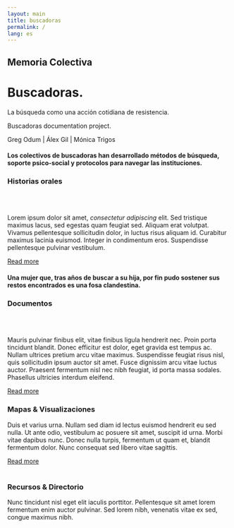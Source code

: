 ```yaml
---
layout: main
title: buscadoras
permalink: /
lang: es
---
```


<div id="bus-main">
  <h2 class="page-subtitle">Memoria Colectiva</h2>
  <div class="content-top">
    <h1>Buscadoras.</h1>
    <p>La búsqueda como una acción cotidiana de resistencia.</p>
    <p>Buscadoras documentation project.</p>
    <span class="credits">Greg Odum | Álex Gil | Mónica Trigos</span>
  </div>
</div>


<div class="content-container">
<div id="q_1" class="quote" class="archivo animatable fadeInUp">
  <h4>Los colectivos de buscadoras han desarrollado métodos de búsqueda, soporte psico-social y protocolos para navegar las instituciones.</h4>
</div>


<div class="archivo animatable fadeInUp" id="stories">
<h3>Historias orales</h3>
<div class="row">
  <div class="column">  <div class="main_img"></div>  </div>
  <div class="double-column">
  <br/><br/><p>Lorem ipsum dolor sit amet, <em>consectetur adipiscing</em> elit. Sed tristique maximus lacus, sed egestas quam feugiat sed. Aliquam erat volutpat. Vivamus pellentesque sollicitudin dolor, in luctus risus aliquam id. Curabitur maximus lacinia euismod. Integer in condimentum eros. Suspendisse pellentesque pulvinar vestibulum.</p>
  <a href="">Read more</a>
  </div>
</div>  
</div>


<div class="quote" class="archivo animatable fadeInUp">
  <h4>Una mujer que, tras años de buscar a su hija, por fin pudo sostener sus restos encontrados es una fosa clandestina.</h4>
</div>

<div class="archivo animatable fadeInUp" id="documents">
  <h3>Documentos</h3>
  <div class="row">
  <div class="column">  <div class="main_img"></div>  </div>
  <div class="double-column">
  <br/><br/><p>Mauris pulvinar finibus elit, vitae finibus ligula hendrerit nec. Proin porta tincidunt blandit. Donec efficitur est dolor, eget gravida est tempus ac. Nullam ultrices pretium arcu vitae maximus. Suspendisse feugiat risus nisl, quis sollicitudin ipsum auctor sit amet. Fusce dignissim arcu vitae luctus auctor. Praesent fermentum nisl nec nibh feugiat, id porta massa sodales. Phasellus ultricies interdum eleifend.</p>
  <a href="">Read more</a></div>
  </div>
</div>

<div class="archivo animatable fadeInUp" id="maps">
  <h3>Mapas & Visualizaciones</h3>
  <p>Duis et varius urna. Nullam sed diam id lectus euismod hendrerit eu sed nulla. Ut ante odio, vestibulum ac posuere sit amet, suscipit id urna. Morbi vitae dapibus nunc. Donec nulla turpis, fermentum ut quam et, blandit fermentum dolor. Nunc consequat sed libero vitae sagittis.</p>
  <a href="">Read more</a><br/><br/>
  <div class="main_full_img"></div>
</div>

<div class="archivo animatable fadeInUp" id="resources">
  <h3>Recursos & Directorio</h3>
  <p>Nunc tincidunt nisl eget elit iaculis porttitor. Pellentesque sit amet lorem fermentum enim auctor pulvinar. Sed lorem nibh, venenatis vitae ex sed, congue maximus nibh.</p>
</div>

</div> <!-- class="content-container" -->
